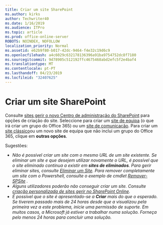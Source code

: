 ```yaml
---
title: Criar um site SharePoint
ms.author: kirks
author: Techwriter40
ms.date: 1/16/2019
ms.audience: ITPro
ms.topic: article
ms.prod: office-online-server
ROBOTS: NOINDEX, NOFOLLOW
localization_priority: Normal
ms.assetid: e62b9f80-b017-42dc-9464-f4e32c19d6c9
ms.openlocfilehash: a4c6029c632178136396a91ba9754752dc8f7180
ms.sourcegitcommit: 9d78905c512192ffc4675468abd2efc5f2e4baf4
ms.translationtype: MT
ms.contentlocale: pt-PT
ms.lasthandoff: 04/23/2019
ms.locfileid: "32407625"
---
```

# <a name="create-a-sharepoint-site"></a>Criar um site SharePoint

Consulte [sites gerir o novo Centro de administração do SharePoint](https://docs.microsoft.com/sharepoint/manage-site-creation ) para opções de criação do site. Seleccione para criar um [site de equipa](https://support.office.com/article/create-a-team-site-in-sharepoint-ef10c1e7-15f3-42a3-98aa-b5972711777d?ui=en-US&amp;rs=en-US&amp;ad=US) (o que irá criar um grupo do Office 365) ou um [site de comunicação](https://support.office.com/article/7fb44b20-a72f-4d2c-9173-fc8f59ba50eb). Para criar um [site clássico](https://docs.microsoft.com/sharepoint/manage-sites-in-new-admin-center#create-a-site)ou um novo site de equipa que não inclui um grupo do Office 365, clique em **outras opções**. 
  
Sugestões:
- *Não é possível criar um site com o mesmo URL de um site existente. Se eliminar um site e que desejem utilizar novamente o URL, é possível que o site eliminado continua a existir em **sites de eliminados**. Para gerir eliminar sites, consulte [Eliminar um Site](https://docs.microsoft.com/sharepoint/manage-sites-in-new-admin-center#delete-a-site). Para remover completamente um site com o Powershell, consulte o exemplo de cmdlet [Remover-SPSite](https://docs.microsoft.com/sharepoint/manage-sites-in-new-admin-center#delete-a-site) .*
- *Alguns utilizadores poderão não conseguir criar um site. Consulte [criação personalizada de sites gerir no SharePoint Online](https://docs.microsoft.com/sharepoint/manage-site-creation).*
- *É possível que o site é apresentado-se a **Criar** mais do que o esperado. Se tiverem passado mais de 24 horas desde que a visualizou pela primeira vez a este problema, inicie uma permissão de suporte. Em muitos casos, a Microsoft já estiver a trabalhar numa solução. Forneça pelo menos 24 horas para concluir uma solução.*
